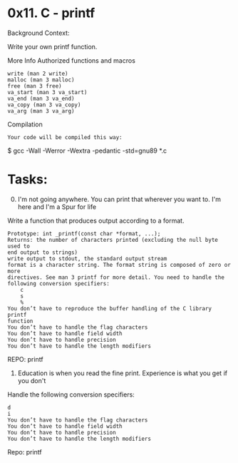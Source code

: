 0x11. C - printf
===============

Background Context:

Write your own printf function.

More Info
Authorized functions and macros

    write (man 2 write)
    malloc (man 3 malloc)
    free (man 3 free)
    va_start (man 3 va_start)
    va_end (man 3 va_end)
    va_copy (man 3 va_copy)
    va_arg (man 3 va_arg)

Compilation

    Your code will be compiled this way:

$ gcc -Wall -Werror -Wextra -pedantic -std=gnu89 *.c



Tasks:
=====
0. I'm not going anywhere. You can print that wherever you want to. 
I'm here and I'm a Spur for life

Write a function that produces output according to a format.

    Prototype: int _printf(const char *format, ...);
    Returns: the number of characters printed (excluding the null byte used to 
    end output to strings)
    write output to stdout, the standard output stream
    format is a character string. The format string is composed of zero or more
    directives. See man 3 printf for more detail. You need to handle the 
    following conversion specifiers:
        c
        s
        %
    You don’t have to reproduce the buffer handling of the C library printf 
    function
    You don’t have to handle the flag characters
    You don’t have to handle field width
    You don’t have to handle precision
    You don’t have to handle the length modifiers

REPO: printf




1. Education is when you read the fine print. Experience is what you get if 
   you don't

Handle the following conversion specifiers:

    d
    i
    You don’t have to handle the flag characters
    You don’t have to handle field width
    You don’t have to handle precision
    You don’t have to handle the length modifiers

Repo: printf
